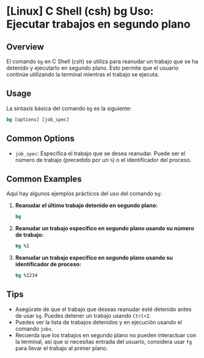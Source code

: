 # [Linux] C Shell (csh) bg Uso: Ejecutar trabajos en segundo plano

## Overview
El comando `bg` en C Shell (csh) se utiliza para reanudar un trabajo que se ha detenido y ejecutarlo en segundo plano. Esto permite que el usuario continúe utilizando la terminal mientras el trabajo se ejecuta.

## Usage
La sintaxis básica del comando `bg` es la siguiente:

```csh
bg [options] [job_spec]
```

## Common Options
- `job_spec`: Especifica el trabajo que se desea reanudar. Puede ser el número de trabajo (precedido por un `%`) o el identificador del proceso.

## Common Examples
Aquí hay algunos ejemplos prácticos del uso del comando `bg`:

1. **Reanudar el último trabajo detenido en segundo plano:**
   ```csh
   bg
   ```

2. **Reanudar un trabajo específico en segundo plano usando su número de trabajo:**
   ```csh
   bg %1
   ```

3. **Reanudar un trabajo específico en segundo plano usando su identificador de proceso:**
   ```csh
   bg %1234
   ```

## Tips
- Asegúrate de que el trabajo que deseas reanudar esté detenido antes de usar `bg`. Puedes detener un trabajo usando `Ctrl+Z`.
- Puedes ver la lista de trabajos detenidos y en ejecución usando el comando `jobs`.
- Recuerda que los trabajos en segundo plano no pueden interactuar con la terminal, así que si necesitas entrada del usuario, considera usar `fg` para llevar el trabajo al primer plano.